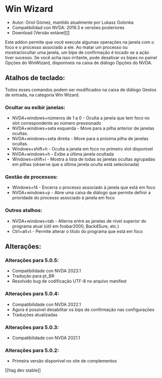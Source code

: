 # Win Wizard #

* Autor: Oriol Gómez, mantido atualmente por Lukasz Golonka
* Compatibilidad con NVDA: 2019.3 e versões posteriores
* Download [Versão extável]][1]

Este addon permite que você execute algumas operações na janela com o
foco e o processo associado a ele. Ao matar um processo ou mostrar/ocultar
uma janela, um bipe de confirmação é tocado se a ação tiver
sucesso. Se você acha isso irritante, pode desativar os bipes no painel
Opções do WinWizard, disponíveis na caixa de diálogo Opções do NVDA.

## Atalhos de teclado:
Todos esses comandos podem ser modificados na caixa de diálogo Gestos de entrada,
na categoria Win Wizard.
### Ocultar ou exibir janelas:
* NVDA+windows+números de 1 a 0 - Oculta a janela que tem foco no slot correspondente ao número pressionado
* NVDA+windows+seta esquerda - Move para a pilha anterior de janelas ocultas.
* NVDA+windows+seta direita - Move para a próxima pilha de janelas ocultas.
* Windows+shift+h - Oculta a janela em foco no primeiro slot disponível
* NVDA+windows+h - Exibe a última janela ocultada
* Windows+shift+l - Mostra a lista de todas as janelas ocultas agrupadas em pilhas (observe que a última janela oculta está selecionada)

### Gestão de processos:
* Windows+f4 - Encerra o processo associado à janela que está em foco
* NVDA+windows+p - Abre uma caixa de diálogo que permite definir a prioridade do processo associado à janela em foco

### Outros atalhos:
* NVDA+windows+tab - Alterna entre as janelas de nível superior do programa atual (útil em foobar2000, Back4Sure, etc.)
* Ctrl+alt+t - Permite alterar o título do programa que está em foco

## Alterações:

### Alterações para 5.0.5:

* Compatibilidade con NVDA 2023.1
* Tradução para pt_BR
* Resolvido bug de codificação UTF-8 no arquivo manifest

### Alterações para 5.0.4:

* Compatibilidade con NVDA 2022.1
* Agora é possível desabilitar os bips de confirmação nas configurações
* Traduções atualizadas

### Alterações para 5.0.3:

* Compatibilidade con NVDA 2021.1

### Alterações para 5.0.2:

* Primeira versão disponível no site de complementos

[[!tag dev stable]]

[1]: https://addons.nvda-project.org/files/get.php?file=winwizard
